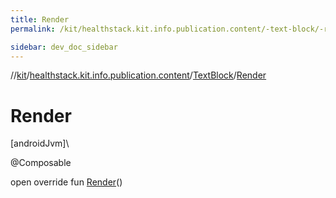 ```yaml
---
title: Render
permalink: /kit/healthstack.kit.info.publication.content/-text-block/-render.html

sidebar: dev_doc_sidebar
---
```

//[kit](../../../kit.html)/[healthstack.kit.info.publication.content](../index.html)/[TextBlock](index.html)/[Render](-render.html)



# Render



[androidJvm]\




@Composable



open override fun [Render](-render.html)()




